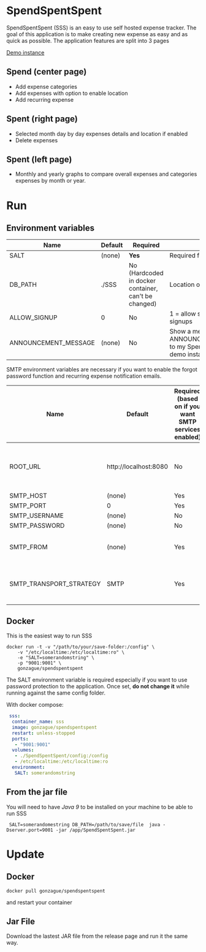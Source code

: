 # SpendSpentSpent

SpendSpentSpent (SSS) is an easy to use self hosted expense tracker. The goal of this application is to make creating new expense as easy and as quick as possible. The application features are  split into 3 pages


[Demo instance](https://sss.ftpix.com)

## Spend (center page)

- Add expense categories
- Add expenses with option to enable location
- Add recurring expense

## Spent (right page)
- Selected month day by day expenses details and location if enabled
- Delete expenses

## Spent (left page)

- Monthly and yearly graphs to compare overall expenses and categories expenses by month or year.


# Run
## Environment variables
| Name | Default | Required | Comments |
| --- | --- | --- | --- |
|SALT| (none) | **Yes** | Required for password hashing | 
| DB_PATH | ./SSS | No (Hardcoded in docker container, can't be changed) | Location of the DB file |
| ALLOW_SIGNUP | 0 | No | 1 = allow signups, 0 = Do not allow signups |
| ANNOUNCEMENT_MESSAGE | (none) | No | Show a message on the login screen, ex: ANNOUNCEMENT_MESSAGE="Welcome to my SpendSpentSpent instance". See demo instance to see what it looks like |

SMTP environment variables are necessary if you want to enable the forgot password function and recurring expense notification emails.

| Name | Default | Required (based on if you want SMTP services enabled) | Comments |
| --- | --- | --- | --- |
| ROOT_URL | http://localhost:8080 | No | The base URL used in the links in email sent to users |
| SMTP_HOST | (none) | Yes | |
| SMTP_PORT | 0 | Yes | |
| SMTP_USERNAME | (none) | No | |
| SMTP_PASSWORD | (none) | No | |
| SMTP_FROM | (none) | Yes | Who will be the sender of the email | 
| SMTP_TRANSPORT_STRATEGY | SMTP | Yes | Possible values: SMTP, SMTPS, SMTP_TLS |


## Docker

This is the easiest way to run SSS 

```
docker run -t -v "/path/to/your/save-folder:/config" \
	-v "/etc/localtime:/etc/localtime:ro" \
	-e "SALT=somerandomstring" \
	-p "9001:9001" \
	gonzague/spendspentspent
```

The SALT environment variable is required especially if you want to use password protection to the application. Once set, **do not change it** while running against the same config folder.

With docker compose:

```yml
 sss:
  container_name: sss
  image: gonzague/spendspentspent
  restart: unless-stopped
  ports:
   - "9001:9001"
  volumes:
   - ./SpendSpentSpent/config:/config
   - /etc/localtime:/etc/localtime:ro
  environment:
   SALT: somerandomstring
```

## From the jar file

You will need to have *Java 9* to be installed on your machine to be able to run SSS

```
 SALT=somerandomestring DB_PATH=/path/to/save/file  java -Dserver.port=9001 -jar /app/SpendSpentSpent.jar
```


# Update

## Docker
```
docker pull gonzague/spendspentspent
```

and restart your container

## Jar File

Download the lastest JAR file from the release page and run it the same way.

